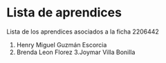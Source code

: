 # Lista de aprendices

Lista de los aprendices asociados a la ficha 2206442

1. Henry Miguel Guzmán Escorcia
2. Brenda Leon Florez
3.Joymar Villa Bonilla 

